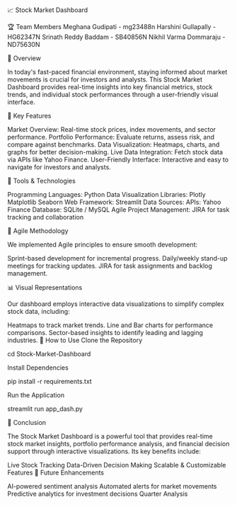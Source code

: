📈 Stock Market Dashboard

🏆 Team Members Meghana Gudipati - mg23488n
Harshini Gullapally - HG62347N
Srinath Reddy Baddam - SB40856N
Nikhil Varma Dommaraju - ND75630N

📌 Overview

In today's fast-paced financial environment, staying informed about market movements is crucial for investors and analysts. This Stock Market Dashboard provides real-time insights into key financial metrics, stock trends, and individual stock performances through a user-friendly visual interface.

🎯 Key Features

Market Overview: Real-time stock prices, index movements, and sector performance. Portfolio Performance: Evaluate returns, assess risk, and compare against benchmarks. Data Visualization: Heatmaps, charts, and graphs for better decision-making. Live Data Integration: Fetch stock data via APIs like Yahoo Finance. User-Friendly Interface: Interactive and easy to navigate for investors and analysts.

🔧 Tools & Technologies

Programming Languages: Python Data Visualization Libraries: Plotly Matplotlib Seaborn Web Framework: Streamlit Data Sources: APIs: Yahoo Finance Database: SQLite / MySQL Agile Project Management: JIRA for task tracking and collaboration

🔄 Agile Methodology

We implemented Agile principles to ensure smooth development:

Sprint-based development for incremental progress. Daily/weekly stand-up meetings for tracking updates. JIRA for task assignments and backlog management.

📊 Visual Representations

Our dashboard employs interactive data visualizations to simplify complex stock data, including:

Heatmaps to track market trends.
Line and Bar charts for performance comparisons.
Sector-based insights to identify leading and lagging industries.
📌 How to Use Clone the Repository

cd Stock-Market-Dashboard

Install Dependencies

pip install -r requirements.txt

Run the Application

streamlit run app_dash.py

🏁 Conclusion

The Stock Market Dashboard is a powerful tool that provides real-time stock market insights, portfolio performance analysis, and financial decision support through interactive visualizations. Its key benefits include:

Live Stock Tracking
Data-Driven Decision Making
Scalable & Customizable Features
🚀 Future Enhancements

AI-powered sentiment analysis
Automated alerts for market movements
Predictive analytics for investment decisions
Quarter Analysis

